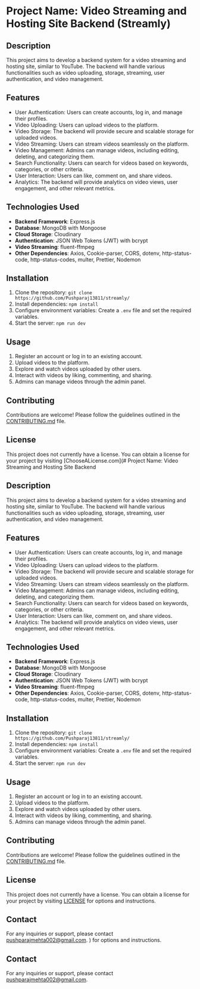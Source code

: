 # Project Name: Video Streaming and Hosting Site Backend (Streamly)

## Description
This project aims to develop a backend system for a video streaming and hosting site, similar to YouTube. The backend will handle various functionalities such as video uploading, storage, streaming, user authentication, and video management.

## Features
- User Authentication: Users can create accounts, log in, and manage their profiles.
- Video Uploading: Users can upload videos to the platform.
- Video Storage: The backend will provide secure and scalable storage for uploaded videos.
- Video Streaming: Users can stream videos seamlessly on the platform.
- Video Management: Admins can manage videos, including editing, deleting, and categorizing them.
- Search Functionality: Users can search for videos based on keywords, categories, or other criteria.
- User Interaction: Users can like, comment on, and share videos.
- Analytics: The backend will provide analytics on video views, user engagement, and other relevant metrics.

## Technologies Used
- **Backend Framework**: Express.js
- **Database**: MongoDB with Mongoose
- **Cloud Storage**: Cloudinary
- **Authentication**: JSON Web Tokens (JWT) with bcrypt
- **Video Streaming**: fluent-ffmpeg
- **Other Dependencies**: Axios, Cookie-parser, CORS, dotenv, http-status-code, http-status-codes, multer, Prettier, Nodemon

## Installation
1. Clone the repository: `git clone https://github.com/Pushparaj13811/streamly/`
2. Install dependencies: `npm install`
3. Configure environment variables: Create a `.env` file and set the required variables.
4. Start the server: `npm run dev`

## Usage
1. Register an account or log in to an existing account.
2. Upload videos to the platform.
3. Explore and watch videos uploaded by other users.
4. Interact with videos by liking, commenting, and sharing.
5. Admins can manage videos through the admin panel.

## Contributing
Contributions are welcome! Please follow the guidelines outlined in the [CONTRIBUTING.md](link-to-contributing-file) file.

## License
This project does not currently have a license. You can obtain a license for your project by visiting [ChooseALicense.com](# Project Name: Video Streaming and Hosting Site Backend

## Description
This project aims to develop a backend system for a video streaming and hosting site, similar to YouTube. The backend will handle various functionalities such as video uploading, storage, streaming, user authentication, and video management.

## Features
- User Authentication: Users can create accounts, log in, and manage their profiles.
- Video Uploading: Users can upload videos to the platform.
- Video Storage: The backend will provide secure and scalable storage for uploaded videos.
- Video Streaming: Users can stream videos seamlessly on the platform.
- Video Management: Admins can manage videos, including editing, deleting, and categorizing them.
- Search Functionality: Users can search for videos based on keywords, categories, or other criteria.
- User Interaction: Users can like, comment on, and share videos.
- Analytics: The backend will provide analytics on video views, user engagement, and other relevant metrics.

## Technologies Used
- **Backend Framework**: Express.js
- **Database**: MongoDB with Mongoose
- **Cloud Storage**: Cloudinary
- **Authentication**: JSON Web Tokens (JWT) with bcrypt
- **Video Streaming**: fluent-ffmpeg
- **Other Dependencies**: Axios, Cookie-parser, CORS, dotenv, http-status-code, http-status-codes, multer, Prettier, Nodemon

## Installation
1. Clone the repository: `git clone https://github.com/Pushparaj13811/streamly/`
2. Install dependencies: `npm install`
3. Configure environment variables: Create a `.env` file and set the required variables.
4. Start the server: `npm run dev`

## Usage
1. Register an account or log in to an existing account.
2. Upload videos to the platform.
3. Explore and watch videos uploaded by other users.
4. Interact with videos by liking, commenting, and sharing.
5. Admins can manage videos through the admin panel.

## Contributing
Contributions are welcome! Please follow the guidelines outlined in the [CONTRIBUTING.md](./contributing.md) file.

## License
This project does not currently have a license. You can obtain a license for your project by visiting [LICENSE](./LICENSE) for options and instructions.

## Contact
For any inquiries or support, please contact [pushparajmehta002@gmail.com](mailto:pushparajmehta002@gmail.com).
) for options and instructions.

## Contact
For any inquiries or support, please contact [pushparajmehta002@gmail.com](mailto:pushparajmehta002@gmail.com).
